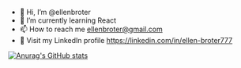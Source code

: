 - 👋 Hi, I’m @ellenbroter
- 🌱 I’m currently learning React
- 📫 How to reach me ellenbroter@gmail.com
- 📑 Visit my LinkedIn profile https://linkedin.com/in/ellen-broter777


[![Anurag's GitHub stats](https://github-readme-stats.vercel.app/api?username=ellenbroter)](https://github.com/ellenbroter/github-readme-stats)
